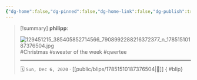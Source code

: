 ```yaml
---
{"dg-home":false,"dg-pinned":false,"dg-home-link":false,"dg-publish":true,"type":"blip","disabled rules":["yaml-title","yaml-title-alias","file-name-heading"],"title":"philipp on instagram @ 2020-12-06","created-date":"2020-12-06T06:08:00","updated-date":"2025-05-02T17:43:07","dg-path":"blips/17851510187376504.md","permalink":"/blips/17851510187376504/","dgPassFrontmatter":true}
---
```


> [!summary] **philipp**:
>
> ![129451215_385405852714566_7908992288216372377_n_17851510187376504.jpg](/img/user/attachments/129451215_385405852714566_7908992288216372377_n_17851510187376504.jpg)
> #Christmas #sweater of the week #qwertee
> - - -
>
> 🗓️ `Sun, Dec 6, 2020` · [[public/blips/17851510187376504\|🔗]]
{ #blip}

